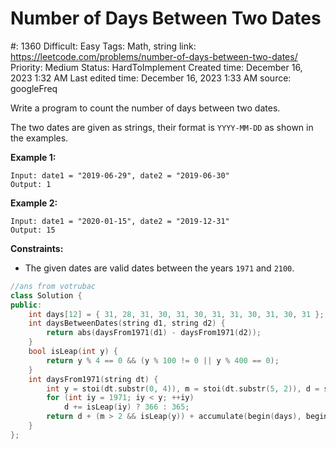 # Number of Days Between Two Dates

#: 1360
Difficult: Easy
Tags: Math, string
link: https://leetcode.com/problems/number-of-days-between-two-dates/
Priority: Medium
Status: HardToImplement
Created time: December 16, 2023 1:32 AM
Last edited time: December 16, 2023 1:33 AM
source: googleFreq

Write a program to count the number of days between two dates.

The two dates are given as strings, their format is `YYYY-MM-DD` as shown in the examples.

**Example 1:**

```
Input: date1 = "2019-06-29", date2 = "2019-06-30"
Output: 1

```

**Example 2:**

```
Input: date1 = "2020-01-15", date2 = "2019-12-31"
Output: 15

```

**Constraints:**

- The given dates are valid dates between the years `1971` and `2100`.

```cpp
//ans from votrubac
class Solution {
public:
    int days[12] = { 31, 28, 31, 30, 31, 30, 31, 31, 30, 31, 30, 31 };
    int daysBetweenDates(string d1, string d2) {
        return abs(daysFrom1971(d1) - daysFrom1971(d2));
    }
    bool isLeap(int y) { 
        return y % 4 == 0 && (y % 100 != 0 || y % 400 == 0); 
    }
    int daysFrom1971(string dt) {
        int y = stoi(dt.substr(0, 4)), m = stoi(dt.substr(5, 2)), d = stoi(dt.substr(8));
        for (int iy = 1971; iy < y; ++iy) 
            d += isLeap(iy) ? 366 : 365;
        return d + (m > 2 && isLeap(y)) + accumulate(begin(days), begin(days) + m - 1, 0);
    }
};
```
